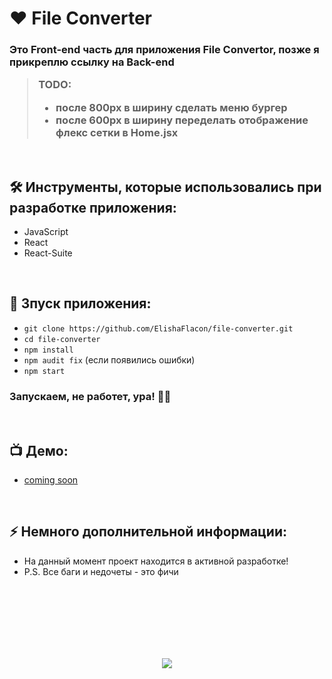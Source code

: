 <h1> 
     ❤️ File Converter
</h1>

<h3>
Это Front-end часть для приложения File Convertor, позже я прикреплю ссылку на Back-end

> TODO: 
> - после 800px в ширину сделать меню бургер 
> - после 600px в ширину переделать отображение флекс сетки в Home.jsx  
</h3>


</br>



<h2>
  🛠️ Инструменты, которые использовались при разработке приложения:
</h2>

- JavaScript
- React
- React-Suite



</br>



<h2>
  🚀 Зпуск приложения:
</h2>

- `git clone https://github.com/ElishaFlacon/file-converter.git`
- `cd file-converter`
- `npm install`
- `npm audit fix` (если появились ошибки)
- `npm start`
<h3>
    Запускаем, не работет, ура! 🗿🚬
</h3>



</br>



<h2>
 📺 Демо:
</h2>

- <a href="https://elishaflacon.github.io/">coming soon</a>



</br>



<h2>
⚡ Немного дополнительной информации:
</h2>

- На данный момент проект находится в активной разработке!
- P.S. Все баги и недочеты - это фичи




<br/>
<br/>
<br/>
<br/>
<br/>
<br/>



<p align="center">
  <img src="https://capsule-render.vercel.app/api?type=waving&color=d179b8&height=64&section=footer"/>
</p>
